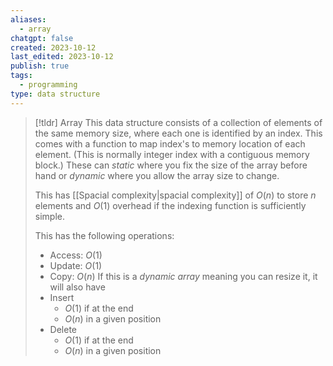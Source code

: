 ```yaml
---
aliases:
  - array
chatgpt: false
created: 2023-10-12
last_edited: 2023-10-12
publish: true
tags:
  - programming
type: data structure
---
```

> [!tldr] Array
> This data structure consists of a collection of elements of the same memory size, where each one is identified by an index. This comes with a function to map index's to memory location of each element. (This is normally integer index with a contiguous memory block.) These can *static* where you fix the size of the array before hand or *dynamic* where you allow the array size to change.
>
>This has [[Spacial complexity|spacial complexity]] of $O(n)$ to store $n$ elements and $O(1)$ overhead if the indexing function is sufficiently simple.
>
> This has the following operations:
> - Access: $O(1)$
> - Update: $O(1)$
> - Copy: $O(n)$
> If this is a *dynamic array* meaning you can resize it, it will also have
> - Insert
> 	- $O(1)$ if at the end
> 	- $O(n)$ in a given position
> - Delete
> 	- $O(1)$ if at the end
> 	- $O(n)$ in a given position



